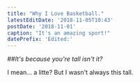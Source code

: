```yaml
---
title: "Why I Love Basketball."
latestEditDate: '2018-11-05T10:43'
postDate: '2018-11-01'
caption: "It's an amazing sport!"
datePrefix: 'Edited:'
---
```


##_It's because you're tall isn't it?_

I mean... a litte? But I wasn't always this tall.